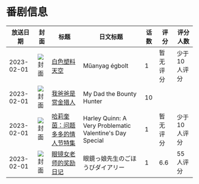 # 番剧信息

|放送日期|封面|标题|日文标题|话数|评分|评分人数|
|---|---|---|---|---|---|---|
|2023-02-01|![封面](https://lain.bgm.tv/pic/cover/c/87/11/432503_y22fL.jpg)|[白色塑料天空](https://bangumi.tv/subject/432503)|Műanyag égbolt|1|暂无评分|少于10人评分|
|2023-02-01|![封面](https://lain.bgm.tv/pic/cover/c/53/d9/445289_14xvk.jpg)|[我爸爸是赏金猎人](https://bangumi.tv/subject/445289)|My Dad the Bounty Hunter|10|||
|2023-02-01|![封面](https://lain.bgm.tv/pic/cover/c/db/10/464406_zq0Po.jpg)|[哈莉奎茵：问题多多的情人节特集](https://bangumi.tv/subject/464406)|Harley Quinn: A Very Problematic Valentine's Day Special|1|暂无评分|少于10人评分|
|2023-02-01|![封面](https://bangumi.tv/img/no_icon_subject.png)|[眼镜女老师的奖励日记](https://bangumi.tv/subject/417867)|眼鏡っ娘先生のごほうびダイアリー|1|6.6|55人评分|
